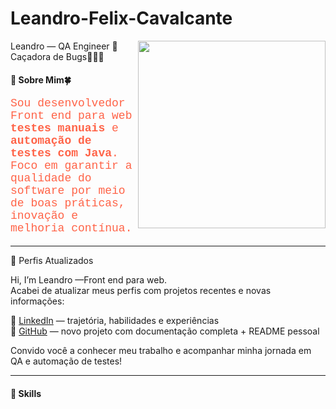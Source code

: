 # Leandro-Felix-Cavalcante
<img align="right" src="https://github.com/user-attachments/assets/eb21535f-c029-4fbc-ba5c-754d2e026845" width="300" height="300">

 Leandro — QA Engineer 💚  
Caçadora de Bugs🕵️‍♀️🐞

#### 💼 Sobre Mim🍀

<p style="color: #FF6347; font-family: 'Courier New', monospace; font-size: 18px;">
Sou desenvolvedor Front end para web <strong>testes manuais</strong> e <strong>automação de testes com Java</strong>. Foco em garantir a qualidade do software por meio de boas práticas, inovação e melhoria contínua.
</p>

---

🚀 Perfis Atualizados

Hi, I’m Leandro —Front end para web.  
Acabei de atualizar meus perfis com projetos recentes e novas informações:

🔗 [LinkedIn](https://www.linkedin.com/in/Leandro-Felix-Cavalcante) — trajetória, habilidades e experiências  
🔗 [GitHub](https://github.com/leandro-Flix-Cavalcante) — novo projeto com documentação completa + README pessoal

Convido você a conhecer meu trabalho e acompanhar minha jornada em QA e automação de testes!

---

#### 🚀 Skills